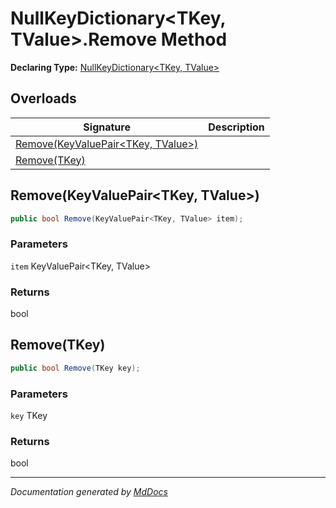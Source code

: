 ﻿# NullKeyDictionary\<TKey, TValue\>.Remove Method

**Declaring Type:** [NullKeyDictionary\<TKey, TValue\>](../index.md)

## Overloads

| Signature                                                              | Description |
| ---------------------------------------------------------------------- | ----------- |
| [Remove(KeyValuePair\<TKey, TValue\>)](#removekeyvaluepairtkey-tvalue) |             |
| [Remove(TKey)](#removetkey)                                            |             |

## Remove(KeyValuePair\<TKey, TValue\>)

```csharp
public bool Remove(KeyValuePair<TKey, TValue> item);
```

### Parameters

`item`  KeyValuePair\<TKey, TValue\>

### Returns

bool

## Remove(TKey)

```csharp
public bool Remove(TKey key);
```

### Parameters

`key`  TKey

### Returns

bool

___

*Documentation generated by [MdDocs](https://github.com/ap0llo/mddocs)*
